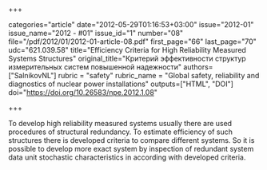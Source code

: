 +++

categories="article"
date="2012-05-29T01:16:53+03:00"
issue="2012-01"
issue_name="2012 - #01"
issue_id="1"
number="08"
file="/pdf/2012/01/2012-01-article-08.pdf"
first_page="66"
last_page="70"
udc="621.039.58"
title="Efficiency Criteria for High Reliability Measured Systems Structures"
original_title="Критерий эффективности структур измерительных систем повышенной надежности"
authors=["SalnikovNL"]
rubric = "safety"
rubric_name = "Global safety, reliability and diagnostics of nuclear power installations"
outputs=["HTML", "DOI"]
doi="https://doi.org/10.26583/npe.2012.1.08"

+++

To develop high reliability measured systems usually there are used procedures of structural redundancy. To estimate efficiency of such structures there is developed criteria to compare different systems. So it is possible to develop more exact system by inspection of redundant system data unit stochastic characteristics in according with developed criteria.